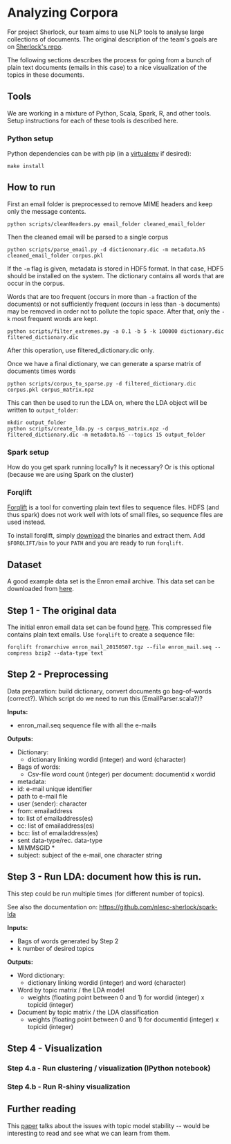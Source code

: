 # Analyzing Corpora
For project Sherlock, our team aims to use NLP tools to analyse large collections of documents. The original description of the team's goals are on [Sherlock's repo](https://github.com/NLeSC/Sherlock/blob/master/topics/analyzing_document_collections/analyzing_large_document_collections.md).

The following sections describes the process for going from a bunch of plain text documents (emails in this case) to a nice visualization of the topics in these documents.

## Tools
We are working in a mixture of Python, Scala, Spark, R, and other tools. Setup instructions for each of these tools is described here.

### Python setup
Python dependencies can be with pip (in a [virtualenv](http://docs.python-guide.org/en/latest/dev/virtualenvs/) if desired):

```shell
make install
```

## How to run

First an email folder is preprocessed to remove MIME headers and keep only the message contents.

```shell
python scripts/cleanHeaders.py email_folder cleaned_email_folder
```

Then the cleaned email will be parsed to a single corpus
```shell
python scripts/parse_email.py -d dictiononary.dic -m metadata.h5 cleaned_email_folder corpus.pkl
```
If the `-m` flag is given, metadata is stored in HDF5 format. In that case, HDF5 should be installed on the system. The dictionary contains all words that are occur in the corpus.

Words that are too frequent (occurs in more than `-a` fraction of the documents) or not sufficiently frequent (occurs in less than `-b` documents) may be removed in order not to pollute the topic space. After that, only the `-k` most frequent words are kept.
```shell
python scripts/filter_extremes.py -a 0.1 -b 5 -k 100000 dictionary.dic filtered_dictionary.dic
```
After this operation, use filtered_dictionary.dic only.

Once we have a final dictionary, we can generate a sparse matrix of documents times words
```shell
python scripts/corpus_to_sparse.py -d filtered_dictionary.dic corpus.pkl corpus_matrix.npz
```

This can then be used to run the LDA on, where the LDA object will be written to `output_folder`:
```shell
mkdir output_folder
python scripts/create_lda.py -s corpus_matrix.npz -d filtered_dictionary.dic -m metadata.h5 --topics 15 output_folder
```

### Spark setup
How do you get spark running locally? Is it necessary? Or is this optional (because we are using Spark on the cluster)

### Forqlift
[Forqlift](http://www.exmachinatech.net/projects/forqlift/) is a tool for converting plain text files to sequence files. HDFS (and thus spark) does not work well with lots of small files, so sequence files are used instead.

To install forqlift, simply [download](http://www.exmachinatech.net/projects/forqlift/download/) the binaries and extract them. Add `$FORQLIFT/bin` to your `PATH` and you are ready to run `forqlift`.

## Dataset

A good example data set is the Enron email archive. This data set can be downloaded from [here](https://www.cs.cmu.edu/~./enron/).

## Step 1 - The original data

The initial enron email data set can be found [here](https://www.cs.cmu.edu/~./enron/enron_mail_20150507.tgz). This compressed file contains plain text emails. Use `forqlift` to create a sequence file:

    forqlift fromarchive enron_mail_20150507.tgz --file enron_mail.seq --compress bzip2 --data-type text

## Step 2 - Preprocessing
Data preparation: build dictionary, convert documents go bag-of-words (correct?). Which script do we need to run this (EmailParser.scala?)?

**Inputs:**
  - enron_mail.seq sequence file with all the e-mails  

**Outputs:**
  - Dictionary:
    - dictionary linking wordid (integer) and word (character)
  - Bags of words:
    - Csv-file word count (integer) per document: documentid x wordid
  - metadata:
   - id: e-mail unique identifier
   - path to e-mail file
   - user (sender): character
   - from: emailaddress
   - to: list of emailaddress(es)
   - cc: list of emailaddress(es)
   - bcc: list of emailaddress(es)
   - sent data-type/rec. data-type
   - MIMMSGID *
   - subject: subject of the e-mail, one character string

## Step 3 - Run LDA: document how this is run.
This step could be run multiple times (for different number of topics).

See also the documentation on: https://github.com/nlesc-sherlock/spark-lda

**Inputs:**
  - Bags of words generated by Step 2
  - k number of desired topics

**Outputs:**  
  - Word dictionary:
    - dictionary linking wordid (integer) and word (character)
  - Word by topic matrix / the LDA model
    - weights (floating point between 0 and 1) for wordid (integer) x topicid (integer)
  - Document by topic matrix / the LDA classification
    - weights  (floating point between 0 and 1) for documentid (integer) x topicid (integer)

## Step 4 - Visualization

### Step 4.a - Run clustering / visualization (IPython notebook)
### Step 4.b - Run R-shiny visualization


## Further reading

This [paper](http://idl.cs.washington.edu/papers/topic-check/) talks about the issues with topic model stability -- would be interesting to read and see what we can learn from them.
